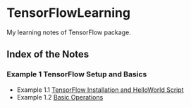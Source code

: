 # TensorFlowLearning
My learning notes of TensorFlow package.

## Index of the Notes

### Example 1 TensorFlow Setup and Basics
- Example 1.1 [TensorFlow Installation and HelloWorld Script](https://github.com/chenchen2015/TensorFlowLearning/blob/master/Exp1_1.md)
- Example 1.2 [Basic Operations](https://github.com/chenchen2015/TensorFlowLearning/blob/master/Exp1_2.md)
